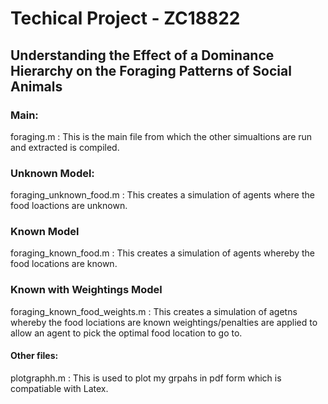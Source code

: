 # Techical Project - ZC18822
## Understanding the Effect of a Dominance Hierarchy on the Foraging Patterns of Social Animals

### Main:

foraging.m : This is the main file from which the other simualtions are run and extracted is compiled.

### Unknown Model:

foraging_unknown_food.m : This creates a simulation of agents where the food loactions are unknown. 

### Known Model

foraging_known_food.m : This creates a simulation of agents whereby the food locations are known.

### Known with Weightings Model

foraging_known_food_weights.m :  This creates a simulation of agetns whereby the food lociations are known weightings/penalties are applied to allow an agent to pick the optimal food location to go to.

#### Other files:

plotgraphh.m : This is used to plot my grpahs in pdf form which is compatiable with Latex. 


